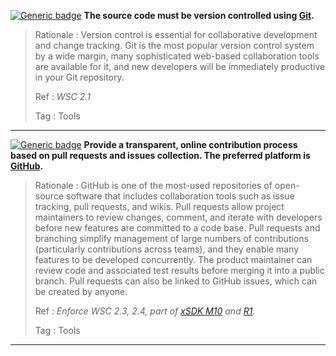 <a name="mver1"></a>
[![Generic badge](https://img.shields.io/badge/M.ver-1-red.svg)](#mver1) **The source code must be version controlled using [Git](https://git-scm.com).**

>Rationale
>: Version control is essential for collaborative development and change tracking. Git is the most popular version control system by a wide margin, many sophisticated web-based collaboration tools are available for it, and new developers will be immediately productive in your Git repository.
>
>Ref
>: *WSC 2.1*
>
>Tag
>: Tools

---
<a name="mver2"></a>
[![Generic badge](https://img.shields.io/badge/M.ver-2-red.svg)](#mver2) **Provide a transparent, online contribution process based on pull requests and issues collection. The preferred platform is [GitHub](https://github.com).**

>Rationale
>: GitHub is one of the most-used repositories of open-source software that includes collaboration tools such as issue tracking, pull requests, and wikis. Pull requests allow project maintainers to review changes, comment, and iterate with developers before new features are committed to a code base. Pull requests and branching simplify management of large numbers of contributions (particularly contributions across teams), and they enable many features to be developed concurrently. The product maintainer can review code and associated test results before merging it into a public branch. Pull requests can also be linked to GitHub issues, which can be created by anyone.
>
>Ref
>: *Enforce WSC 2.3, 2.4, part of [xSDK M10](https://github.com/xsdk-project/xsdk-community-policies/blob/master/package_policies/M10.md) and [R1](https://github.com/xsdk-project/xsdk-community-policies/blob/master/package_policies/R1.md).*
>
>Tag
>: Tools

---
